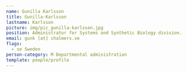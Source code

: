 ```yaml
---
name: Gunilla Karlsson
title: Gunilla-Karlsson
lastname: Karlsson
picture: img/pic_gunilla-karlsson.jpg
position: Administrator for Systems and Synthetic Biology division.
email: gunk [at] chalmers.se
flags:
  - se Sweden
person-category: M Departmental administration
template: people/profile
---
```

